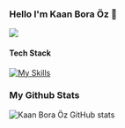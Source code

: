 ### Hello I'm Kaan Bora Öz 👋
![](https://komarev.com/ghpvc/?username=kaanboraoz)

#### Tech Stack
[![My Skills](https://skillicons.dev/icons?i=typescript,postgres,linux,react,tailwind,nextjs)](https://skillicons.dev)

### My Github Stats
![Kaan Bora Öz GitHub stats](https://github-readme-stats.vercel.app/api?username=kaanboraoz&show_icons=true&theme=radical)
